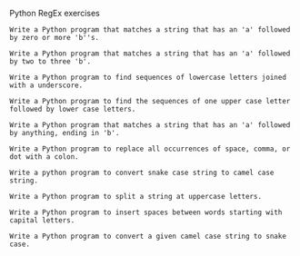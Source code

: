 Python RegEx exercises

    Write a Python program that matches a string that has an 'a' followed by zero or more 'b''s.

    Write a Python program that matches a string that has an 'a' followed by two to three 'b'.

    Write a Python program to find sequences of lowercase letters joined with a underscore.

    Write a Python program to find the sequences of one upper case letter followed by lower case letters.

    Write a Python program that matches a string that has an 'a' followed by anything, ending in 'b'.

    Write a Python program to replace all occurrences of space, comma, or dot with a colon.

    Write a python program to convert snake case string to camel case string.

    Write a Python program to split a string at uppercase letters.

    Write a Python program to insert spaces between words starting with capital letters.

    Write a Python program to convert a given camel case string to snake case.
